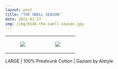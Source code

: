 ```yaml
---
layout: post
title: "THE SWELL SEASON"
date: 2021-01-27
img: /img/0146-the-swell-season.jpg
---
```




<table style="width:100%;"><tr><td style="vertical-align:top;">
      <figure class="tmblr-full" data-orig-height="2048" data-orig-width="1365" data-orig-src="https://concertshirts.netlify.app/shirts/0146/0146-01.jpg"><img src="https://64.media.tumblr.com/ffa5cc1cdfec7521327fd253360f6d09/009f9e24eec1c9d3-fc/s540x810/f4c8c0afb3854344d6522d3d3ac9ecf92a242d5d.jpg" data-orig-height="2048" data-orig-width="1365" data-orig-src="https://concertshirts.netlify.app/shirts/0146/0146-01.jpg"/></figure></td>
    <td style="vertical-align:top;">
      <figure class="tmblr-full" data-orig-height="2048" data-orig-width="1365" data-orig-src="https://concertshirts.netlify.app/shirts/0146/0146-02.jpg"><img src="https://64.media.tumblr.com/42bd06af45e358fa41be0d41f2c51ddd/009f9e24eec1c9d3-bb/s540x810/170865800559840b2ab24cf976be3a84587541ad.jpg" data-orig-height="2048" data-orig-width="1365" data-orig-src="https://concertshirts.netlify.app/shirts/0146/0146-02.jpg"/></figure></td>
  </tr></table><p>
  LARGE | 100% Preshrunk Cotton | Gaziani by Alstyle
</p>
